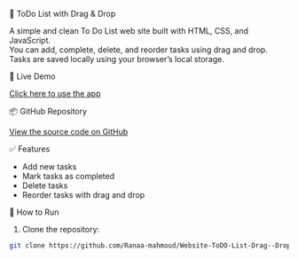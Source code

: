  📝 ToDo List with Drag & Drop

A simple and clean To Do List web site built with HTML, CSS, and JavaScript.  
You can add, complete, delete, and reorder tasks using drag and drop.  
Tasks are saved locally using your browser’s local storage.

🔗 Live Demo

[Click here to use the app](https://ranaa-mahmoud.github.io/Website-ToDO-List-Drag--Drop/)

📦 GitHub Repository

[View the source code on GitHub](https://github.com/Ranaa-mahmoud/Website-ToDO-List-Drag--Drop)

 ✅ Features

- Add new tasks
- Mark tasks as completed
- Delete tasks
- Reorder tasks with drag and drop
  
🚀 How to Run

1. Clone the repository:

```bash
git clone https://github.com/Ranaa-mahmoud/Website-ToDO-List-Drag--Drop.git
